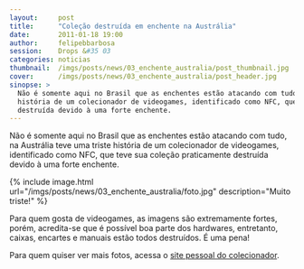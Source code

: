 ```yaml
---
layout:     post
title:      "Coleção destruída em enchente na Austrália"
date:       2011-01-18 19:00
author:     felipebbarbosa
session:    Drops &#35 03
categories: noticias
thumbnail:  /imgs/posts/news/03_enchente_australia/post_thumbnail.jpg
cover:      /imgs/posts/news/03_enchente_australia/post_header.jpg
sinopse: >
  Não é somente aqui no Brasil que as enchentes estão atacando com tudo, na Austrália teve uma triste
  história de um colecionador de videogames, identificado como NFC, que teve sua coleção praticamente
  destruída devido à uma forte enchente.
---
```

Não é somente aqui no Brasil que as enchentes estão atacando com tudo, na Austrália teve uma triste
história de um colecionador de videogames, identificado como NFC, que teve sua coleção praticamente
destruída devido à uma forte enchente.

{% include image.html url="/imgs/posts/news/03_enchente_australia/foto.jpg" description="Muito triste!" %}

Para quem gosta de videogames, as imagens são extremamente fortes, porém, acredita-se que é possível
boa parte dos hardwares, entretanto, caixas, encartes e manuais estão todos destruídos. É uma pena!

Para quem quiser ver mais fotos, acessa o [site pessoal do colecionador](http://goo.gl/GUEcT).
